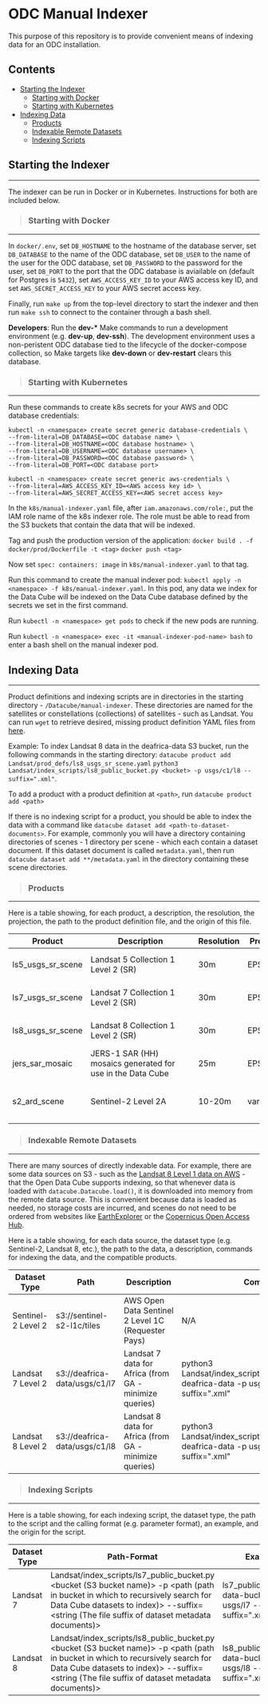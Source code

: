 # ODC Manual Indexer

This purpose of this repository is to provide convenient means of indexing data for an ODC installation.

## Contents

* [Starting the Indexer](#starting)
    * [Starting with Docker](#starting_docker)
    * [Starting with Kubernetes](#starting_k8s)
* [Indexing Data](#indexing)
    * [Products](#products)
    * [Indexable Remote Datasets](#indexable_remote_datasets)
    * [Indexing Scripts](#indexing_scripts)

## <a name="starting"></a> Starting the Indexer
-------
The indexer can be run in Docker or in Kubernetes. Instructions for both are included below.

>### <a name="starting_docker"></a> Starting with Docker 
-------

In `docker/.env`, set `DB_HOSTNAME` to the hostname of the database server, set `DB_DATABASE` to the name of the ODC database, set `DB_USER` to the name of the user for the ODC database, set `DB_PASSWORD` to the password for the user, set `DB_PORT` to the port that the ODC database is aviailable on (default for Postgres is `5432`), set `AWS_ACCESS_KEY_ID` to your AWS access key ID, and set `AWS_SECRET_ACCESS_KEY` to your AWS secret access key.

Finally, run `make up` from the top-level directory to start the indexer and then run `make ssh` to connect to the container through a bash shell.

**Developers**: Run the **dev-\*** Make commands to run a development environment (e.g. **dev-up**, **dev-ssh**). The development environment uses a non-peristent ODC database tied to the lifecycle of the docker-compose collection, so Make targets like **dev-down** or **dev-restart** clears this database.

>### <a name="starting_k8s"></a> Starting with Kubernetes
-------

Run these commands to create k8s secrets for your AWS and ODC database credentials:
```
kubectl -n <namespace> create secret generic database-credentials \
--from-literal=DB_DATABASE=<ODC database name> \
--from-literal=DB_HOSTNAME=<ODC database hostname> \
--from-literal=DB_USERNAME=<ODC database username> \
--from-literal=DB_PASSWORD=<ODC database password> \
--from-literal=DB_PORT=<ODC database port>
```
```
kubectl -n <namespace> create secret generic aws-credentials \
--from-literal=AWS_ACCESS_KEY_ID=<AWS access key id> \
--from-literal=AWS_SECRET_ACCESS_KEY=<AWS secret access key>
```

In the `k8s/manual-indexer.yaml` file, after `iam.amazonaws.com/role:`, put the IAM role name of the k8s indexer role. The role must be able to read from the S3 buckets that contain the data that will be indexed.

Tag and push the production version of the application:
`docker build . -f docker/prod/Dockerfile -t <tag>`
`docker push <tag>`

Now set `spec: containers: image` in `k8s/manual-indexer.yaml` to that tag.

Run this command to create the manual indexer pod: `kubectl apply -n <namespace> -f k8s/manual-indexer.yaml`. In this pod, any data we index for the Data Cube will be indexed on the Data Cube database defined by the secrets we set in the first command.

Run `kubectl -n <namespace> get pods` to check if the new pods are running.

Run `kubectl -n <namespace> exec -it <manual-indexer-pod-name> bash` to enter a bash shell on the manual indexer pod.

## <a name="indexing"></a> Indexing Data
-------

Product definitions and indexing scripts are in directories in the starting directory - `/Datacube/manual-indexer`. These directories are named for the satellites or constellations (collections) of satellites - such as Landsat. You can run `wget` to retrieve desired, missing product definition YAML files from [here](https://github.com/opendatacube/datacube-core/tree/develop/docs/config_samples/dataset_types).

Example: To index Landsat 8 data in the deafrica-data S3 bucket, run the following commands in the starting directory:
`datacube product add Landsat/prod_defs/ls8_usgs_sr_scene.yaml`
`python3 Landsat/index_scripts/ls8_public_bucket.py <bucket> -p usgs/c1/l8 --suffix=".xml"`.

To add a product with a product definition at `<path>`, run `datacube product add <path>`

If there is no indexing script for a product, you should be able to index the data with a command like `datacube dataset add <path-to-dataset-documents>`. For example, commonly you will have a directory containing directories of scenes - 1 directory per scene - which each contain a dataset document. If this dataset document is called `metadata.yaml`, then run `datacube dataset add **/metadata.yaml` in the directory containing these scene directories.

>### <a name="products"></a> Products
-------

Here is a table showing, for each product, a description, the resolution, the projection, the path to the product definition file, and the origin of this file.

| Product | <div style="width:200px"></div>Description | Resolution | Projection | Product Definition Path | Origin |
|-----|-----|-----|-----|-----|-----|
| ls5_usgs_sr_scene | Landsat 5 Collection 1 Level 2 (SR) | 30m | EPSG:4326 | Landsat<br>/prod_defs<br>/ls5_usgs_sr_scene | [Origin](https://github.com/opendatacube/datacube-dataset-config/blob/master/products/ls_usgs_sr_scene.yaml) |
| ls7_usgs_sr_scene | Landsat 7 Collection 1 Level 2 (SR) | 30m | EPSG:4326 | Landsat<br>/prod_defs<br>/ls7_usgs_sr_scene | [Origin](https://github.com/opendatacube/datacube-dataset-config/blob/master/products/ls_usgs_sr_scene.yaml) |
| ls8_usgs_sr_scene | Landsat 8 Collection 1 Level 2 (SR) | 30m | EPSG:4326 | Landsat<br>/prod_defs<br>/ls8_usgs_sr_scene | [Origin](https://github.com/opendatacube/datacube-dataset-config/blob/master/products/ls_usgs_sr_scene.yaml) |
| jers_sar_mosaic | JERS-1 SAR (HH) mosaics generated for use in the Data Cube | 25m | EPSG:4326 | JERS-1<br>/prod_defs<br>/jers_sar_mosaic | [Origin](https://github.com/digitalearthafrica/config/blob/master/products/jers_sar_mosaic.yaml) |
| s2_ard_scene | Sentinel-2 Level 2A | 10-20m | varies | Sentinel-2<br>/L2A<br>/prod_defs<br>/s2_ard_scene_prod_def.yaml | N/A |

>### <a name="indexable_remote_datasets"></a> Indexable Remote Datasets
-------

There are many sources of directly indexable data. For example, there are some data sources on S3 - such as the [Landsat 8 Level 1 data on AWS](https://registry.opendata.aws/landsat-8/) - that the Open Data Cube supports indexing, so that whenever data is loaded with `datacube.Datacube.load()`, it is downloaded into memory from the remote data source.
This is convenient because data is loaded as needed, no storage costs are incurred, and scenes do not need to be ordered from websites like [EarthExplorer](https://earthexplorer.usgs.gov/) or the [Copernicus Open Access Hub](https://scihub.copernicus.eu/). 

Here is a table showing, for each data source, the dataset type (e.g. Sentinel-2, Landsat 8, etc.), the path to the data, a description, commands for indexing the data, and the compatible products.

| Dataset Type | Path | <div style="width:100px"></div>Description | Command | Products |
|-----|-----|-----|-----|-----|
| Sentinel-2 Level 2 | s3://sentinel-s2-l1c/tiles | AWS Open Data Sentinel 2 Level 1C (Requester Pays) | N/A | N/A |
| Landsat 7 Level 2 | s3://deafrica-data/usgs/c1/l7 | Landsat 7 data for Africa (from GA - minimize queries) | python3 Landsat/index_scripts/ls7_public_bucket.py deafrica-data -p usgs/c1/l7 --suffix=".xml" | ls7_usgs_sr_scene |
| Landsat 8 Level 2 | s3://deafrica-data/usgs/c1/l8 | Landsat 8 data for Africa (from GA - minimize queries) | python3 Landsat/index_scripts/ls8_public_bucket.py deafrica-data -p usgs/c1/l8 --suffix=".xml" | ls8_usgs_sr_scene |

>### <a name="indexing_scripts"></a> Indexing Scripts
-------

Here is a table showing, for each indexing script, the dataset type, the path to the script and the calling format (e.g. parameter format), an example, and the origin for the script.

| Dataset Type | Path-Format | Example | Origin |
|-----|-----|-----|-----|
| Landsat 7 | Landsat/index_scripts/ls7_public_bucket.py <bucket (S3 bucket name)> -p <path (path in bucket in which to recursively search for Data Cube datasets to index)> --suffix=<string (The file suffix of dataset metadata documents)> | ls7_public_bucket.py data-bucket -p usgs/l7 --suffix=".xml" | [Origin](https://github.com/opendatacube/datacube-dataset-config/blob/master/old-prep-scripts/ls_public_bucket.py) |
| Landsat 8 | Landsat/index_scripts/ls8_public_bucket.py <bucket (S3 bucket name)> -p <path (path in bucket in which to recursively search for Data Cube datasets to index)> --suffix=<string (The file suffix of dataset metadata documents)> | ls8_public_bucket.py data-bucket -p usgs/l8 --suffix=".xml" | [Origin](https://github.com/opendatacube/datacube-dataset-config/blob/master/old-prep-scripts/ls_public_bucket.py) |